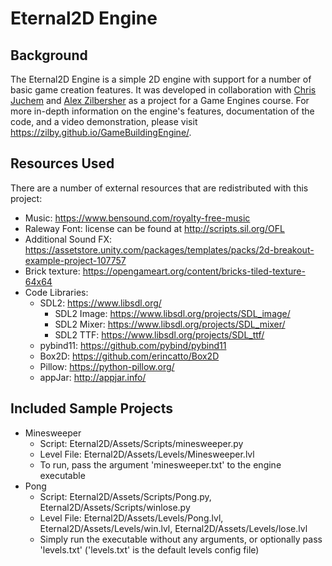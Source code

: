 # Eternal2D Engine

## Background
The Eternal2D Engine is a simple 2D engine with support for a number of basic game creation features. It was developed in collaboration with [Chris Juchem](https://github.com/chrisjuchem) and [Alex Zilbersher](https://github.com/zilby) as a project for a Game Engines course. For more in-depth information on the engine's features, documentation of the code, and a video demonstration, please visit https://zilby.github.io/GameBuildingEngine/.

## Resources Used
There are a number of external resources that are redistributed with this project:
- Music: https://www.bensound.com/royalty-free-music
- Raleway Font: license can be found at http://scripts.sil.org/OFL
- Additional Sound FX: https://assetstore.unity.com/packages/templates/packs/2d-breakout-example-project-107757
- Brick texture: https://opengameart.org/content/bricks-tiled-texture-64x64
- Code Libraries:
  - SDL2: https://www.libsdl.org/
    - SDL2 Image: https://www.libsdl.org/projects/SDL_image/
    - SDL2 Mixer: https://www.libsdl.org/projects/SDL_mixer/
    - SDL2 TTF: https://www.libsdl.org/projects/SDL_ttf/
  - pybind11: https://github.com/pybind/pybind11
  - Box2D: https://github.com/erincatto/Box2D
  - Pillow: https://python-pillow.org/
  - appJar: http://appjar.info/

## Included Sample Projects
- Minesweeper
  - Script: Eternal2D/Assets/Scripts/minesweeper.py
  - Level File: Eternal2D/Assets/Levels/Minesweeper.lvl
  - To run, pass the argument 'minesweeper.txt' to the engine executable
- Pong
  - Script: Eternal2D/Assets/Scripts/Pong.py, Eternal2D/Assets/Scripts/winlose.py
  - Level File: Eternal2D/Assets/Levels/Pong.lvl, Eternal2D/Assets/Levels/win.lvl, Eternal2D/Assets/Levels/lose.lvl
  - Simply run the executable without any arguments, or optionally pass 'levels.txt' ('levels.txt' is the default levels      config file)